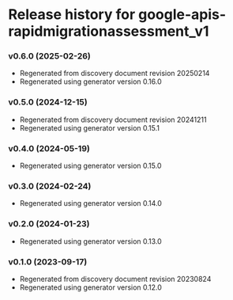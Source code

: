 # Release history for google-apis-rapidmigrationassessment_v1

### v0.6.0 (2025-02-26)

* Regenerated from discovery document revision 20250214
* Regenerated using generator version 0.16.0

### v0.5.0 (2024-12-15)

* Regenerated from discovery document revision 20241211
* Regenerated using generator version 0.15.1

### v0.4.0 (2024-05-19)

* Regenerated using generator version 0.15.0

### v0.3.0 (2024-02-24)

* Regenerated using generator version 0.14.0

### v0.2.0 (2024-01-23)

* Regenerated using generator version 0.13.0

### v0.1.0 (2023-09-17)

* Regenerated from discovery document revision 20230824
* Regenerated using generator version 0.12.0


